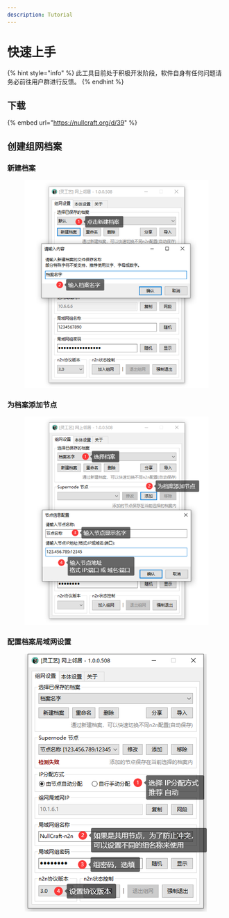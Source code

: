 ```yaml
---
description: Tutorial
---
```


# 快速上手

{% hint style="info" %}
此工具目前处于积极开发阶段，软件自身有任何问题请务必前往用户群进行反馈。
{% endhint %}

## 下载

{% embed url="https://nullcraft.org/d/39" %}

## 创建组网档案

### 新建档案

<div align="left">

<figure><img src="../../.gitbook/assets/n2n_tutorial_part1_1.png" alt=""><figcaption></figcaption></figure>

</div>

### 为档案添加节点

<div align="left">

<figure><img src="../../.gitbook/assets/n2n_tutorial_part1_2.png" alt=""><figcaption></figcaption></figure>

</div>

### 配置档案局域网设置

<div align="left">

<figure><img src="../../.gitbook/assets/n2n_tutorial_part1_3.png" alt=""><figcaption></figcaption></figure>

</div>
